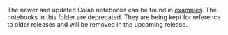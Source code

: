 The newer and updated Colab notebooks can be found in [examples](../../examples/Notebooks).
The notebooks in this folder are deprecated. They are being kept for reference to older releases and will be removed in the upcoming release.